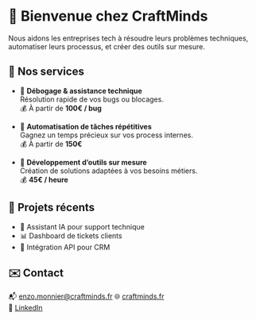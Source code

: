# 👋 Bienvenue chez CraftMinds

Nous aidons les entreprises tech à résoudre leurs problèmes techniques, automatiser leurs processus, et créer des outils sur mesure.

## 🚀 Nos services

- 🔧 **Débogage & assistance technique**  
  Résolution rapide de vos bugs ou blocages.  
  💰 À partir de **100€ / bug**

- 🤖 **Automatisation de tâches répétitives**  
  Gagnez un temps précieux sur vos process internes.  
  💰 À partir de **150€**

- 🧩 **Développement d’outils sur mesure**  
  Création de solutions adaptées à vos besoins métiers.  
  💰 **45€ / heure**

## 📂 Projets récents

- 🧠 Assistant IA pour support technique
- 📊 Dashboard de tickets clients
- 🔄 Intégration API pour CRM

## ✉️ Contact

📬 enzo.monnier@craftminds.fr
🌐 [craftminds.fr](https://craftminds.fr)  
🔗 [LinkedIn](https://www.linkedin.com/in/enzo-m-craftminds-7524ab205/)
